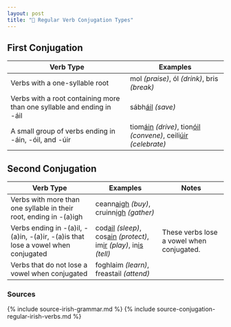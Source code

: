 ```yaml
---
layout: post
title: "🧩 Regular Verb Conjugation Types"
---
```


## First Conjugation

| Verb Type                                                              | Examples                                                                            |
| ---------------------------------------------------------------------- | ----------------------------------------------------------------------------------- |
| Verbs with a one-syllable root                                         | mol _(praise)_, ól _(drink)_, bris _(break)_                                        |
| Verbs with a root containing more than one syllable and ending in -áil | sábh<u>áil</u> _(save)_                                                             |
| A small group of verbs ending in -áin, -óil, and -úir                  | tiom<u>áin</u> _(drive)_, tion<u>óil</u> _(convene)_, ceili<u>úir</u> _(celebrate)_ |

## Second Conjugation

| Verb Type                                                                        | Examples                                                                                       | Notes                                     |
| -------------------------------------------------------------------------------- | ---------------------------------------------------------------------------------------------- | ----------------------------------------- |
| Verbs with more than one syllable in their root, ending in -(a)igh               | ceann<u>aigh</u> _(buy)_, cruinn<u>igh</u> _(gather)_                                          |                                           |
| Verbs ending in -(a)il, -(a)in, -(a)ir, -(a)is that lose a vowel when conjugated | cod<u>ail</u> _(sleep)_, cos<u>ain</u> _(protect)_, im<u>ir</u> _(play)_, in<u>is</u> _(tell)_ | These verbs lose a vowel when conjugated. |
| Verbs that do not lose a vowel when conjugated                                   | foghlaim _(learn)_, freastail _(attend)_                                                       |                                           |

### Sources

{% include source-irish-grammar.md %}
{% include source-conjugation-regular-irish-verbs.md %}

